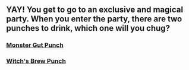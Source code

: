 ## YAY! You get to go to an exclusive and magical party. When you enter the party, there are two punches to drink, which one will you chug?

### [Monster Gut Punch](situations/Monster-punch/monster-punch.md)  
### [Witch's Brew Punch](situations/Witch-Brew/witch-brew.md)


